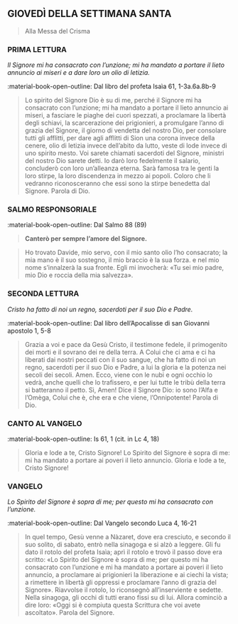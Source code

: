 ## GIOVEDÌ DELLA SETTIMANA SANTA
> 
> Alla Messa del Crisma
> 
### PRIMA LETTURA
*Il Signore mi ha consacrato con l’unzione; mi ha mandato a portare il lieto annuncio ai miseri e a dare loro un olio di letizia.*

:material-book-open-outline: Dal libro del profeta Isaìa
61, 1-3a.6a.8b-9

> Lo spirito del Signore Dio è su di me, perché il Signore mi ha consacrato con l’unzione; mi ha mandato a portare il lieto annuncio ai miseri, a fasciare le piaghe dei cuori spezzati, a proclamare la libertà degli schiavi, la scarcerazione dei prigionieri, a promulgare l’anno di grazia del Signore, il giorno di vendetta del nostro Dio, per consolare tutti gli afflitti, per dare agli afflitti di Sion una corona invece della cenere, olio di letizia invece dell’abito da lutto, veste di lode invece di uno spirito mesto. Voi sarete chiamati sacerdoti del Signore, ministri del nostro Dio sarete detti. Io darò loro fedelmente il salario, concluderò con loro un’alleanza eterna. Sarà famosa tra le genti la loro stirpe, la loro discendenza in mezzo ai popoli. Coloro che li vedranno riconosceranno che essi sono la stirpe benedetta dal Signore. Parola di Dio.
> 
### SALMO RESPONSORIALE
:material-book-open-outline: Dal Salmo 88 (89)

>**Canterò per sempre l’amore del Signore.**

> Ho trovato Davide, mio servo,
> con il mio santo olio l’ho consacrato;
> la mia mano è il suo sostegno,
> il mio braccio è la sua forza.
> e nel mio nome s’innalzerà la sua fronte.
> Egli mi invocherà: «Tu sei mio padre,
> mio Dio e roccia della mia salvezza».
> 
### SECONDA LETTURA
*Cristo ha fatto di noi un regno, sacerdoti per il suo Dio e Padre.*

:material-book-open-outline: Dal libro dell’Apocalisse di san Giovanni apostolo
1, 5-8

> Grazia a voi e pace da Gesù Cristo, il testimone fedele, il primogenito dei morti e il sovrano dei re della terra. A Colui che ci ama e ci ha liberati dai nostri peccati con il suo sangue, che ha fatto di noi un regno, sacerdoti per il suo Dio e Padre, a lui la gloria e la potenza nei secoli dei secoli. Amen. Ecco, viene con le nubi e ogni occhio lo vedrà, anche quelli che lo trafissero, e per lui tutte le tribù della terra si batteranno il petto. Sì, Amen! Dice il Signore Dio: io sono l’Alfa e l’Omèga, Colui che è, che era e che viene, l’Onnipotente! Parola di Dio.
> 
### CANTO AL VANGELO
:material-book-open-outline: Is 61, 1 (cit. in Lc 4, 18)

> Gloria e lode a te, Cristo Signore!
> Lo Spirito del Signore è sopra di me:
> mi ha mandato a portare ai poveri il lieto annuncio.
> Gloria e lode a te, Cristo Signore!
> 
### VANGELO
*Lo Spirito del Signore è sopra di me; per questo mi ha consacrato con l’unzione.*

:material-book-open-outline: Dal Vangelo secondo Luca
4, 16-21

> In quel tempo, Gesù venne a Nàzaret, dove era cresciuto, e secondo il suo solito, di sabato, entrò nella sinagoga e si alzò a leggere. Gli fu dato il rotolo del profeta Isaìa; aprì il rotolo e trovò il passo dove era scritto: «Lo Spirito del Signore è sopra di me; per questo mi ha consacrato con l’unzione e mi ha mandato a portare ai poveri il lieto annuncio, a proclamare ai prigionieri la liberazione e ai ciechi la vista; a rimettere in libertà gli oppressi e proclamare l’anno di grazia del Signore». Riavvolse il rotolo, lo riconsegnò all’inserviente e sedette. Nella sinagoga, gli occhi di tutti erano fissi su di lui. Allora cominciò a dire loro: «Oggi si è compiuta questa Scrittura che voi avete ascoltato». Parola del Signore.